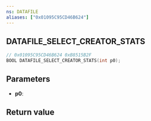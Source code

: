 ```yaml
---
ns: DATAFILE
aliases: ["0x01095C95CD46B624"]
---
```

## DATAFILE_SELECT_CREATOR_STATS

```c
// 0x01095C95CD46B624 0xB8515B2F
BOOL DATAFILE_SELECT_CREATOR_STATS(int p0);
```

## Parameters
* **p0**: 

## Return value

